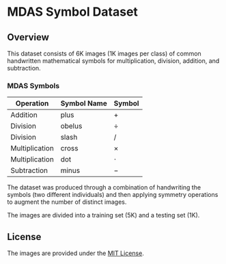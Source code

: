 # MDAS Symbol Dataset

## Overview

This dataset consists of 6K images (1K images per class) of common handwritten mathematical symbols for multiplication, division, addition, and subtraction.

### MDAS Symbols

| Operation | Symbol Name | Symbol |
| --------- | ----------- | ------ |
| Addition | plus | &plus; |
| Division | obelus | &divide; |
| Division | slash | / |
| Multiplication | cross | &times; |
| Multiplication | dot | &sdot; |
| Subtraction | minus | &minus; |

The dataset was produced through a combination of handwriting the symbols (two different individuals) and then applying symmetry operations to augment the number of distinct images.

The images are divided into a training set (5K) and a testing set (1K).

## License

The images are provided under the [MIT License](../LICENSE).
